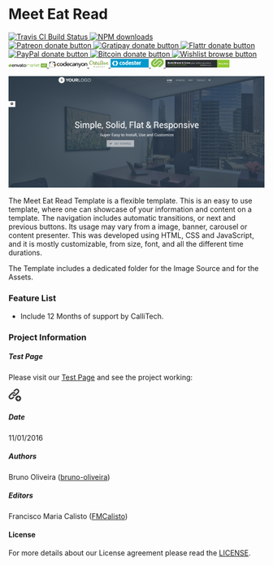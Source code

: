 # Meet Eat Read

<!-- BADGES/ -->

<span class="badge-travisci">
  <a href="http://travis-ci.org/CalliTechDev/meetEatRead" title="Check this project's build status on TravisCI">
    <img src="https://img.shields.io/travis/CalliTechDev/meetEatRead/master.svg" alt="Travis CI Build Status" />
  </a>
</span>
<span class="badge-npmdownloads">
  <a href="https://npmjs.org/package/meetEatRead" title="View this project on NPM">
    <img src="https://img.shields.io/npm/dm/meetEatRead.svg" alt="NPM downloads" />
  </a>
</span>
<br class="badge-separator" />
<span class="badge-patreon">
  <a href="http://patreon.com/CalliTechDev" title="Donate to this project using Patreon">
    <img src="https://img.shields.io/badge/patreon-donate-yellow.svg" alt="Patreon donate button" />
  </a>
</span>
<span class="badge-gratipay">
  <a href="https://www.gratipay.com/CalliTechDev" title="Donate weekly to this project using Gratipay">
    <img src="https://img.shields.io/badge/gratipay-donate-yellow.svg" alt="Gratipay donate button" />
  </a>
</span>
<span class="badge-flattr">
  <a href="https://flattr.com/profile/CalliTechDev" title="Donate to this project using Flattr">
    <img src="https://img.shields.io/badge/flattr-donate-yellow.svg" alt="Flattr donate button" />
  </a>
</span>
<span class="badge-paypal">
  <a href="#" title="Donate to this project using Paypal">
    <img src="https://img.shields.io/badge/paypal-donate-yellow.svg" alt="PayPal donate button" />
  </a>
</span>
<span class="badge-bitcoin">
  <a href="#" title="Donate once-off to this project using Bitcoin">
    <img src="https://img.shields.io/badge/bitcoin-donate-yellow.svg" alt="Bitcoin donate button" />
  </a>
</span>
<span class="badge-wishlist">
  <a href="#" title="Buy an item on our wishlist for us">
    <img src="https://img.shields.io/badge/wishlist-donate-yellow.svg" alt="Wishlist browse button" />
  </a>
</span>
<br class="badge-separator" />
<span class="image">
  <a href="http://themeforest.net/user/callitechstore/portfolio?ref=CalliTechStore" title="Envato Market">
    <img src="assets/envato-market-api--dark.png" alt="envato market" width="15%" height="15%" />
  </a>
</span>
<span class="image">
  <a href="http://themeforest.net/user/callitechstore/portfolio?ref=CalliTechStore" title="Envato Market">
    <img src="assets/codecanyon-light-background.png" alt="codecanyon" width="15%" height="15%" />
  </a>
</span>
<span class="image">
  <a href="https://creativemarket.com/CalliTechStore?u=CalliTechStore" title="Creative Market">
    <img src="assets/CreativeMarket-Logo.png" alt="envato market" width="7.5%" height="7.5%" />
  </a>
</span>
<span class="image">
  <a href="https://www.codester.com?ref=CalliTechStore" title="Codester">
    <img src="assets/logo-v2-blue.png" alt="codester" width="15%" height="15%" />
  </a>
</span>
<span class="image">
  <a href="http://www.codegrape.com/?ref=CalliTechStore" title="CodeGrape">
    <img src="assets/logo1-codegrape.png" alt="codegrape" width="5%" height="5%" />
  </a>
</span>
<span class="image">
  <a href="https://www.mojomarketplace.com/?r=CalliTechStore" title="Mojo">
    <img src="assets/banner_728x90.png" alt="mojo" width="25%" height="25%" />
  </a>
</span>

<!-- /BADGES -->

![alt tag](assets/screenshot1.png "Slider Preview")

The Meet Eat Read Template is a flexible template. This is an easy to use template, where one can showcase of your information and content on a template. The navigation includes automatic transitions, or next and previous buttons. Its usage may vary from a image, banner, carousel or content presenter. This was developed using HTML, CSS and JavaScript, and it is mostly customizable, from size, font, and all the different time durations.

The Template includes a dedicated folder for the Image Source and for the Assets.

### Feature List

- Include 12 Months of support by CalliTech.


### Project Information

##### Test Page

Please visit our [Test Page](http://mer.calli.tech/) and see the project working:

<span class="image">
  <a href="http://mer.calli.tech/" title="link">
    <img src="assets/add_link.png" alt="link" width="5%" height="5%" />
  </a>
</span>

##### Date

11/01/2016

##### Authors

Bruno Oliveira ([bruno-oliveira](https://github.com/bruno-oliveira))

##### Editors

Francisco Maria Calisto ([FMCalisto](https://github.com/FMCalisto))


#### License

For more details about our License agreement please read the [LICENSE](https://github.com/CalliTechDev/meetEatRead/blob/master/LICENSE.md).
